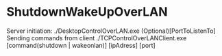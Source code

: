 # ShutdownWakeUpOverLAN
Server initiation:
  ./DesktopControlOverLAN.exe (Optional)[PortToListenTo]
Sending commands from client
  ./TCPControlOverLANClient.exe [command(shutdown | wakeonlan)] [ipAdress] [port]
